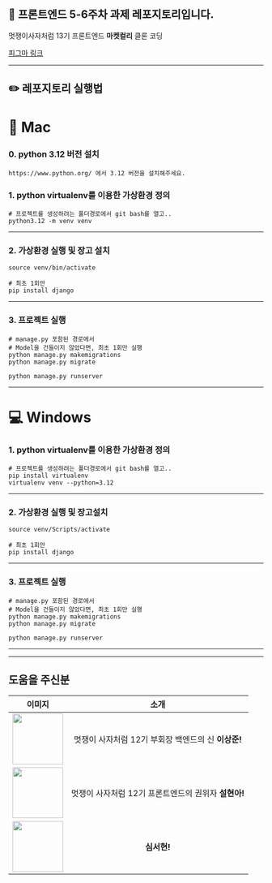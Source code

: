 ## 🌼 프론트엔드 5-6주차 과제 레포지토리입니다.

멋쟁이사자처럼 13기 프론트엔드 **마켓컬리** 클론 코딩

[피그마 링크](https://www.figma.com/design/5raQ1JN4zTXLTG9tKLeXU1/%EB%A7%88%EC%BC%93%EC%BB%AC%EB%A6%AC-%ED%81%B4%EB%A1%A0-%EC%BD%94%EB%94%A9?node-id=0-1&t=oYpe0DFiFwOWsWPB-1)

---

## ✏️ 레포지토리 실행법

# 🍎 Mac

### 0. python 3.12 버전 설치

```SSH
https://www.python.org/ 에서 3.12 버전을 설치해주세요.
```

### 1. python virtualenv를 이용한 가상환경 정의

```SSH
# 프로젝트를 생성하려는 폴더경로에서 git bash를 열고..
python3.12 -m venv venv
```

---

### 2. 가상환경 실행 및 장고 설치

```SSH
source venv/bin/activate

# 최초 1회만
pip install django
```

---

### 3. 프로젝트 실행

```SSH
# manage.py 포함된 경로에서
# Model을 건들이지 않았다면, 최초 1회만 실행
python manage.py makemigrations
python manage.py migrate

python manage.py runserver
```

---

# 💻 Windows

### 1. python virtualenv를 이용한 가상환경 정의

```SSH
# 프로젝트를 생성하려는 폴더경로에서 git bash를 열고..
pip install virtualenv
virtualenv venv --python=3.12
```

---

### 2. 가상환경 실행 및 장고설치

```SSH
source venv/Scripts/activate

# 최초 1회만
pip install django
```

---

### 3. 프로젝트 실행

```SSH
# manage.py 포함된 경로에서
# Model을 건들이지 않았다면, 최초 1회만 실행
python manage.py makemigrations
python manage.py migrate

python manage.py runserver
```

---

---

## 도움을 주신분
| 이미지 | 소개 |
|:---:|:---:|
|<img src="https://github.com/LikeLion-at-DGU/12th_Front_market_kurly/assets/117021241/7d4ffaf8-aa5c-4194-b7a3-edcf3e626119" width="100" height="100" />|멋쟁이 사자처럼 12기 부회장 백엔드의 신 **이상준!**|
|<img src="https://ifh.cc/g/XQWbNl.jpg" width="100" height="100" />|멋쟁이 사자처럼 12기 프론트엔드의 권위자 **설현아!**|
|<img src="https://ifh.cc/g/jAXs2V.jpg" width="100" height="100" />| **심서현!**|


